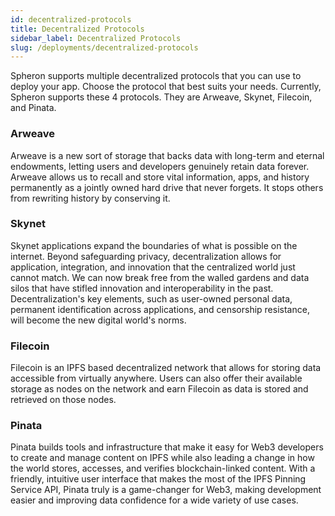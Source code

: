 ```yaml
---
id: decentralized-protocols
title: Decentralized Protocols
sidebar_label: Decentralized Protocols
slug: /deployments/decentralized-protocols
---
```


Spheron supports multiple decentralized protocols that you can use to deploy your app. Choose the protocol that best suits your needs. Currently, Spheron supports these 4 protocols. They are Arweave, Skynet, Filecoin, and Pinata.

### Arweave

Arweave is a new sort of storage that backs data with long-term and eternal endowments, letting users and developers genuinely retain data forever. Arweave allows us to recall and store vital information, apps, and history permanently as a jointly owned hard drive that never forgets. It stops others from rewriting history by conserving it.

### Skynet

Skynet applications expand the boundaries of what is possible on the internet. Beyond safeguarding privacy, decentralization allows for application, integration, and innovation that the centralized world just cannot match. We can now break free from the walled gardens and data silos that have stifled innovation and interoperability in the past. Decentralization's key elements, such as user-owned personal data, permanent identification across applications, and censorship resistance, will become the new digital world's norms.

### Filecoin

Filecoin is an IPFS based decentralized network that allows for storing data accessible from virtually anywhere. Users can also offer their available storage as nodes on the network and earn Filecoin as data is stored and retrieved on those nodes.

### Pinata

Pinata builds tools and infrastructure that make it easy for Web3 developers to create and manage content on IPFS while also leading a change in how the world stores, accesses, and verifies blockchain-linked content. With a friendly, intuitive user interface that makes the most of the IPFS Pinning Service API, Pinata truly is a game-changer for Web3, making development easier and improving data confidence for a wide variety of use cases.
